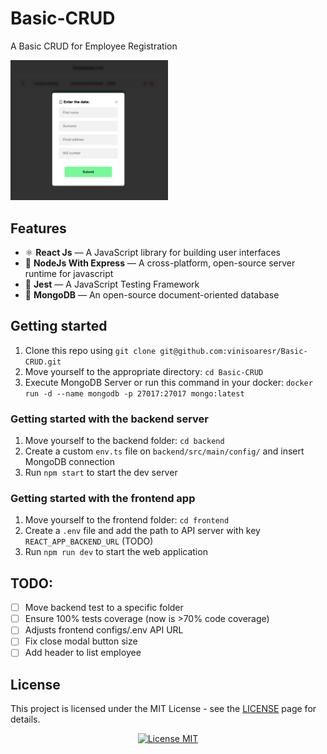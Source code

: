 # Basic-CRUD
A Basic CRUD for Employee Registration

<img src="./.github/modal-employee.jpeg" width="50%" height="50%" alt="app demo">


## Features

- ⚛️ **React Js** — A JavaScript library for building user interfaces
- 🚀 **NodeJs With Express** — A cross-platform, open-source server runtime for javascript
- 🧪 **Jest** — A JavaScript Testing Framework
- 📄 **MongoDB** — An open-source document-oriented database

## Getting started

1. Clone this repo using `git clone git@github.com:vinisoaresr/Basic-CRUD.git`
2. Move yourself to the appropriate directory: `cd Basic-CRUD`
3. Execute MongoDB Server or run this command in your docker: `docker run -d --name mongodb -p 27017:27017 mongo:latest`

### Getting started with the backend server
1. Move yourself to the backend folder: `cd backend`
2. Create a custom `env.ts` file on `backend/src/main/config/` and insert MongoDB connection
3. Run `npm start` to start the dev server

### Getting started with the frontend app
1. Move yourself to the frontend folder: `cd frontend`
2. Create a `.env` file and add the path to API server with key `REACT_APP_BACKEND_URL` (TODO)
2. Run `npm run dev` to start the web application

## TODO:
- [ ] Move backend test to a specific folder
- [ ] Ensure 100% tests coverage (now is >70% code coverage)
- [ ] Adjusts frontend configs/.env API URL
- [ ] Fix close modal button size
- [ ] Add header to list employee

## License

This project is licensed under the MIT License - see the [LICENSE](https://opensource.org/licenses/MIT) page for details.
<p align="center">
  <a href="https://opensource.org/licenses/MIT">
    <img src="https://img.shields.io/badge/License-MIT-blue.svg" alt="License MIT">
  </a>
</p>
